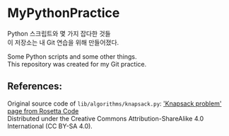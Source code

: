 # MyPythonPractice

Python 스크립트와 몇 가지 잡다한 것들<br>
이 저장소는 내 Git 연습을 위해 만들어졌다.

Some Python scripts and some other things.<br>
This repository was created for my Git practice.

## References:

Original source code of `lib/algorithms/knapsack.py`:
['Knapsack problem' page from Rosetta Code](https://rosettacode.org/wiki/Knapsack_problem/0-1)
<br>
Distributed under the Creative Commons Attribution-ShareAlike 4.0 International (CC BY-SA 4.0).
